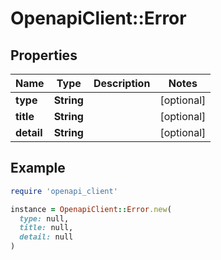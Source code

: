 # OpenapiClient::Error

## Properties

| Name | Type | Description | Notes |
| ---- | ---- | ----------- | ----- |
| **type** | **String** |  | [optional] |
| **title** | **String** |  | [optional] |
| **detail** | **String** |  | [optional] |

## Example

```ruby
require 'openapi_client'

instance = OpenapiClient::Error.new(
  type: null,
  title: null,
  detail: null
)
```

